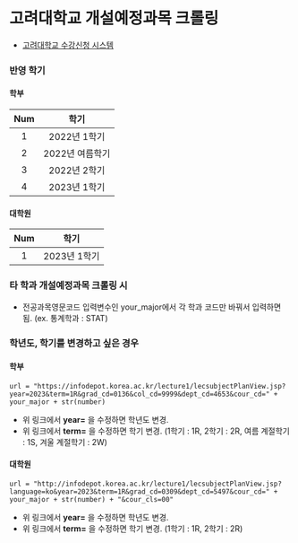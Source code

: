 # 고려대학교 개설예정과목 크롤링
- [고려대학교 수강신청 시스템](https://sugang.korea.ac.kr/)

### 반영 학기
#### 학부
|Num|학기|
|:------:|:------:|
|1|2022년 1학기|
|2|2022년 여름학기|
|3|2022년 2학기|
|4|2023년 1학기|

#### 대학원
|Num|학기|
|:------:|:------:|
|1|2023년 1학기|

### 타 학과 개설예정과목 크롤링 시
- 전공과목영문코드 입력변수인 your_major에서 각 학과 코드만 바꿔서 입력하면 됨. (ex. 통계학과 : STAT)

### 학년도, 학기를 변경하고 싶은 경우
#### 학부
~~~
url = "https://infodepot.korea.ac.kr/lecture1/lecsubjectPlanView.jsp?year=2023&term=1R&grad_cd=0136&col_cd=9999&dept_cd=4653&cour_cd=" + your_major + str(number)
~~~
- 위 링크에서 **year=** 을 수정하면 학년도 변경.
- 위 링크에서 **term=** 을 수정하면 학기 변경. (1학기 : 1R, 2학기 : 2R, 여름 계절학기 : 1S, 겨울 계절학기 : 2W)

#### 대학원
~~~
url = "http://infodepot.korea.ac.kr/lecture1/lecsubjectPlanView.jsp?language=ko&year=2023&term=1R&grad_cd=0309&dept_cd=5497&cour_cd=" + your_major + str(number) + "&cour_cls=00"
~~~
- 위 링크에서 **year=** 을 수정하면 학년도 변경.
- 위 링크에서 **term=** 을 수정하면 학기 변경. (1학기 : 1R, 2학기 : 2R)

<!---
# 2022년 제20대 대한민국 대통령 선거 기념
- [president_20.py](https://github.com/jason2133/korea_univ_sugang_crawling/blob/master/president_20.py)
- 2022년 3월 9일 (수)
- 더불어민주당 이재명 vs 국민의힘 윤석열의 개표율 및 각 후보 득표율, 그리고 차이값을 1분 단위로 크롤링하는 코드를 추가해놓았습니다. 
--->
